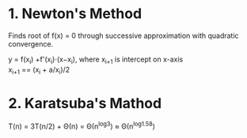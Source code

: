 # 1. Newton's Method
Finds root of f(x) = 0 through successive approximation with quadratic convergence.

y = f(x<sub>i</sub>) +f'(x<sub>i</sub>)·(x−x<sub>i</sub>), where x<sub>i+1</sub> is intercept on x-axis  
x<sub>i+1</sub> == (x<sub>i</sub> + a/x<sub>i</sub>)/2

# 2. Karatsuba's Mathod
T(n) = 3T(n/2) + Θ(n) = Θ(n<sup>log3</sup>) ≈ Θ(n<sup>log1.58</sup>)
